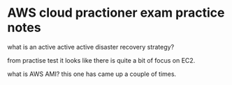 # AWS cloud practioner exam practice notes 

what is an active active active disaster recovery strategy?

from practise test it looks like there is quite a bit of focus on EC2.

what is AWS AMI? this one has came up a couple of times.
